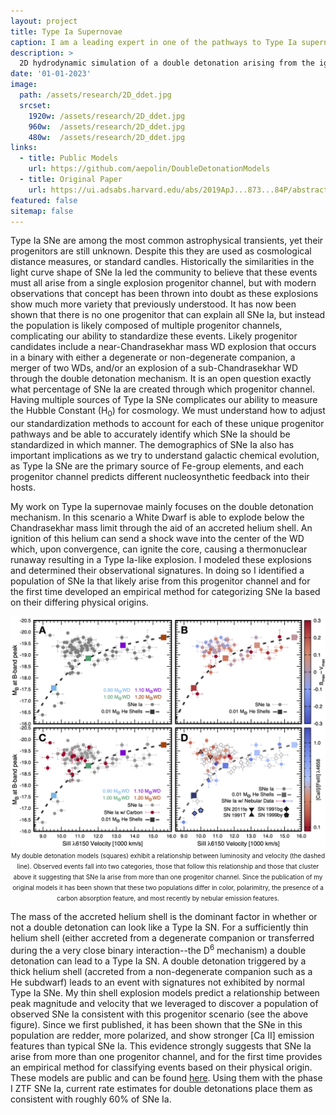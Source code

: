 ```yaml
---
layout: project
title: Type Ia Supernovae
caption: I am a leading expert in one of the pathways to Type Ia supernovae – the double detonation mechanism. In this scenario a White Dwarf is able to explode below the Chandrasekhar mass limit through the aid of an accreted helium shell. An ignition of this helium can send a shock wave into the center of the WD which, upon convergence, can ignite the core, causing a thermonuclear runaway resulting in a Type Ia-like explosion. 
description: >
  2D hydrodynamic simulation of a double detonation arising from the ignition of a thick helium shell [Polin 2020](https://ui.adsabs.harvard.edu/abs/2020PhDT........22P/abstract).
date: '01-01-2023'
image: 
  path: /assets/research/2D_ddet.jpg
  srcset: 
    1920w: /assets/research/2D_ddet.jpg
    960w:  /assets/research/2D_ddet.jpg
    480w:  /assets/research/2D_ddet.jpg
links:
  - title: Public Models
    url: https://github.com/aepolin/DoubleDetonationModels
  - title: Original Paper
    url: https://ui.adsabs.harvard.edu/abs/2019ApJ...873...84P/abstract
featured: false
sitemap: false
---
```

Type Ia SNe are among the most common astrophysical transients, yet their progenitors are still unknown. Despite this they are used as cosmological distance measures, or standard candles. Historically the similarities in the light curve shape of SNe Ia led the community to believe that these events must all arise from a single explosion progenitor channel, but with modern observations that concept has been thrown into doubt as these explosions show much more variety that previously understood. It has now been shown that there is no one progenitor that can explain all SNe Ia, but instead the population is likely composed of multiple progenitor channels, complicating our ability to standardize these events. Likely progenitor candidates include a near-Chandrasekhar mass WD explosion that occurs in a binary with either a degenerate or non-degenerate companion, a merger of two WDs, and/or an explosion of a sub-Chandrasekhar WD through the double detonation mechanism. It is an open question exactly what percentage of SNe Ia are created through which progenitor channel. Having multiple sources of Type Ia SNe complicates our ability to measure the Hubble Constant (H<sub>0</sub>) for cosmology. We must understand how to adjust our standardization methods to account for each of these unique progenitor pathways and be able to accurately identify which SNe Ia should be standardized in which manner. The demographics of SNe Ia also has important implications as we try to understand galactic chemical evolution, as Type Ia SNe are the primary source of Fe-group elements, and each progenitor channel predicts different nucleosynthetic feedback into their hosts.

My work on Type Ia supernovae mainly focuses on the double detonation mechanism. In this scenario a White Dwarf is able to explode below the Chandrasekhar mass limit through the aid of an accreted helium shell. An ignition of this helium can send a shock wave into the center of the WD which, upon convergence, can ignite the core, causing a thermonuclear runaway resulting in a Type Ia-like explosion. I modeled these explosions and determined their observational signatures. In doing so I identified a population of SNe Ia that likely arise from this progenitor channel and for the first time developed an empirical method for categorizing SNe Ia based on their differing physical origins.

<center>
<img src="/assets/research/polinplot.jpg" alt="PolinPlot2019" style="width:150"/>
<figcaption><span style="font-size: x-small"> My double detonation models (squares) exhibit a relationship between luminosity and velocity (the dashed line). Observed events fall into two categories, those that follow this relationship and those that cluster above it suggesting that SNe Ia arise from more than one progenitor channel. Since the publication of my original models it has been shown that these two populations differ in color, polarimitry, the presence of a carbon absorption feature, and most recently by nebular emission features.</span></figcaption>
</center>

The mass of the accreted helium shell is the dominant factor in whether or not a double detonation can look like a Type Ia SN. For a sufficiently thin helium shell (either accreted from a degenerate companion or transferred during the a very close binary interaction--the D<sup>6</sup> mechanism) a double detonation can lead to a Type Ia SN. A double detonation triggered by a thick helium shell (accreted from a non-degenerate companion such as a He subdwarf) leads to an event with signatures not exhibited by normal Type Ia SNe. My thin shell explosion models predict a relationship between peak magnitude and velocity that we leveraged to discover a population of observed SNe Ia consistent with this progenitor scenario (see the above figure). Since we first published, it has been shown that the SNe in this population are redder, more polarized, and show stronger [Ca II] emission features than typical SNe Ia. This evidence strongly suggests that SNe Ia arise from more than one progenitor channel, and for the first time provides an empirical method for classifying events based on their physical origin. These models are public and can be found [here](https://github.com/aepolin/DoubleDetonationModels). Using them with the phase I ZTF SNe Ia, current rate estimates for double detonations place them as consistent with roughly 60% of SNe Ia.  

